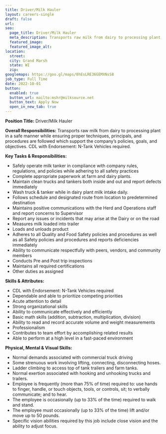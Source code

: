 ```yaml
---
title: Driver/Milk Hauler
layout: careers-single
draft: false
url: 
seo:
  page_title: Driver/Milk Hauler
  meta_description: Transports raw milk from dairy to processing plant in a safe manner while ensuring proper techniques, principals, and procedures are followed which support the company’s policies, goals, and objectives.
  featured_image: 
  featured_image_alt:
location:
  street: 
  city: Grand Marsh
  state: WI
  zip:
googlemaps: https://goo.gl/maps/8hEsLRE36GEMXNsS8
job_type: Full Time
date: 2022-10-01
button:
  enabled: true
  button_url: mailto:mshr@milksource.net
  button_text: Apply Now
  open_in_new_tab: true
---
```


**Position Title:** Driver/Milk Hauler

**Overall Responsibilities:** Transports raw milk from dairy to processing plant in a safe manner while ensuring proper techniques, principals, and procedures are followed which support the company’s policies, goals, and objectives. CDL with Endorsement: N-Tank Vehicles required.

**Key Tasks & Responsibilities:**

* Safely operate milk tanker in compliance with company rules, regulations, and policies while adhering to all safety practices
* Complete appropriate paperwork at farm and dairy plants.
* Maintain clean trucks and tankers both inside and out and report defects immediately
* Wash truck & tanker while in dairy plant milk intake daily.
* Follows schedule and designated route from location to predetermined destination
* Maintains positive communications with the Herd and Operations staff and report concerns to Supervisor
* Report any issues or incidents that may arise at the Dairy or on the road
* Measures milk loaded into trailer
* Loads and unloads product
* Adheres to all Quality and Food Safety policies and procedures as well as all Safety policies and procedures and reports deficiencies immediately
* Ability to communicate respectfully with peers, vendors, and community members
* Conducts Pre and Post trip inspections
* Maintains all required certifications
* Other duties as assigned

**Skills & Attributes:**

* CDL with Endorsement: N-Tank Vehicles required
* Dependable and able to prioritize competing priorities
* Acute attention to detail
* Strong organizational skills
* Ability to communicate effectively and efficiently
* Basic math skills (addition, subtraction, multiplication, division)
* Ability to read and record accurate volume and weight measurements
* Professionalism
* Contributes to team effort by accomplishing related results
* Able to perform at a high level in a fast-paced environment

**Physical, Mental & Visual Skills:**

* Normal demands associated with commercial truck driving
* Some strenuous work involving lifting, connecting, disconnecting hoses.
* Ladder climbing to access top of tank trailers and farm tanks.
* Normal exertion associated with hooking and unhooking trucks and trailers.
* Employee is frequently (more than 75% of time) required to: use hands to finger, handle, or touch objects, tools, or controls, sit; to verbally communicate; and to hear.
* The employee is occasionally (up to 33% of the time) required to walk and stand.
* The employee must occasionally (up to 33% of the time) lift and/or move up to 50 pounds.
* Specific vision abilities required by this job include close vision and the ability to adjust focus.